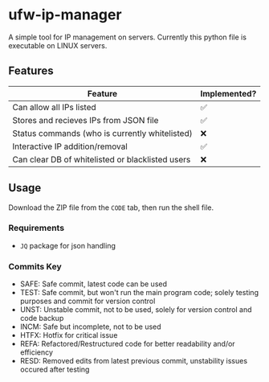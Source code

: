 # ufw-ip-manager

A simple tool for IP management on servers. Currently this python file is executable on LINUX servers.

## Features
| Feature    | Implemented? |
| -------- | ------- |
|Can allow all IPs listed|✅|
|Stores and recieves IPs from JSON file|✅|
|Status commands (who is currently whitelisted)|❌|
|Interactive IP addition/removal|✅|
|Can clear DB of whitelisted or blacklisted users|❌|

## Usage

Download the ZIP file from the `CODE` tab, then run the shell file.

### Requirements
- `JQ` package for json handling

### Commits Key
- SAFE: Safe commit, latest code can be used
- TEST: Safe commit, but won't run the main program code; solely testing purposes and commit for version control
- UNST: Unstable commit, not to be used, solely for version control and code backup
- INCM: Safe but incomplete, not to be used
- HTFX: Hotfix for critical issue
- REFA: Refactored/Restructured code for better readability and/or efficiency
- RESD: Removed edits from latest previous commit, unstability issues occured after testing